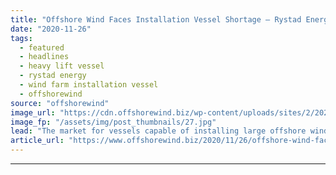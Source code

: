 ```yaml
---
title: "Offshore Wind Faces Installation Vessel Shortage – Rystad Energy"
date: "2020-11-26"
tags: 
  - featured
  - headlines
  - heavy lift vessel
  - rystad energy
  - wind farm installation vessel
  - offshorewind
source: "offshorewind"
image_url: "https://cdn.offshorewind.biz/wp-content/uploads/sites/2/2020/11/26102411/Offshore-Wind-Faces-Installation-Vessel-Shortage-2.jpg"
image_fp: "/assets/img/post_thumbnails/27.jpg"
lead: "The market for vessels capable of installing large offshore wind components is quickly being"
article_url: "https://www.offshorewind.biz/2020/11/26/offshore-wind-faces-installation-vessel-shortage-rystad-energy/"
---
```


---
